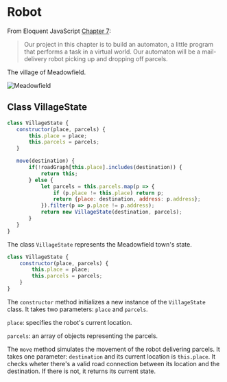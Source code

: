# Robot


 From Eloquent JavaScript [Chapter 7](https://eloquentjavascript.net/07_robot.html): 
 
 > Our project in this chapter is to build an automaton, a little program that performs a task in a virtual world. Our automaton will be a mail-delivery robot picking up and dropping off parcels.

 The village of Meadowfield.

 ![Meadowfield](https://eloquentjavascript.net/img/village2x.png)

 ## Class VillageState

 ```javascript
class VillageState {
    constructor(place, parcels) {
        this.place = place;
        this.parcels = parcels;
    }

    move(destination) {
        if(!roadGraph[this.place].includes(destination)) {
            return this;
        } else {
            let parcels = this.parcels.map(p => {
                if (p.place != this.place) return p;
                return {place: destination, address: p.address};
            }).filter(p => p.place != p.address);
            return new VillageState(destination, parcels);
        }
    }
}
 ```

The class `VillageState` represents the Meadowfield town's state.

```javascript
class VillageState {
    constructor(place, parcels) {
        this.place = place;
        this.parcels = parcels;
    }
}
```

The `constructor` method initializes a new instance of the `VillageState` class. It takes two parameters: `place` and `parcels`.

`place`: specifies the robot's current location.

`parcels`: an array of objects representing the parcels.

The `move` method simulates the movement of the robot delivering parcels. It takes one parameter: `destination` and its current location is `this.place`. It checks wheter there's a valid road connection between its location and the destination. If there is not, it returns its current state.





